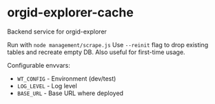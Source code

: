 # orgid-explorer-cache
Backend service for orgid-explorer

Run with `node management/scrape.js`
Use `--reinit` flag to drop existing tables and recreate empty DB. Also useful for first-time usage.


Configurable envvars:
- `WT_CONFIG` - Environment (dev/test)
- `LOG_LEVEL` - Log level
- `BASE_URL` - Base URL where deployed
